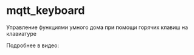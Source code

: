 # mqtt_keyboard
Управление функциями умного дома при помощи горячих клавиш на клавиатуре

Подробнее в видео:
